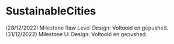 # SustainableCities

(28/12/2022) Milestone Raw Level Design: Voltooid en gepushed.
(31/12/2022) Milestone UI Design: Voltooid en gepushed.